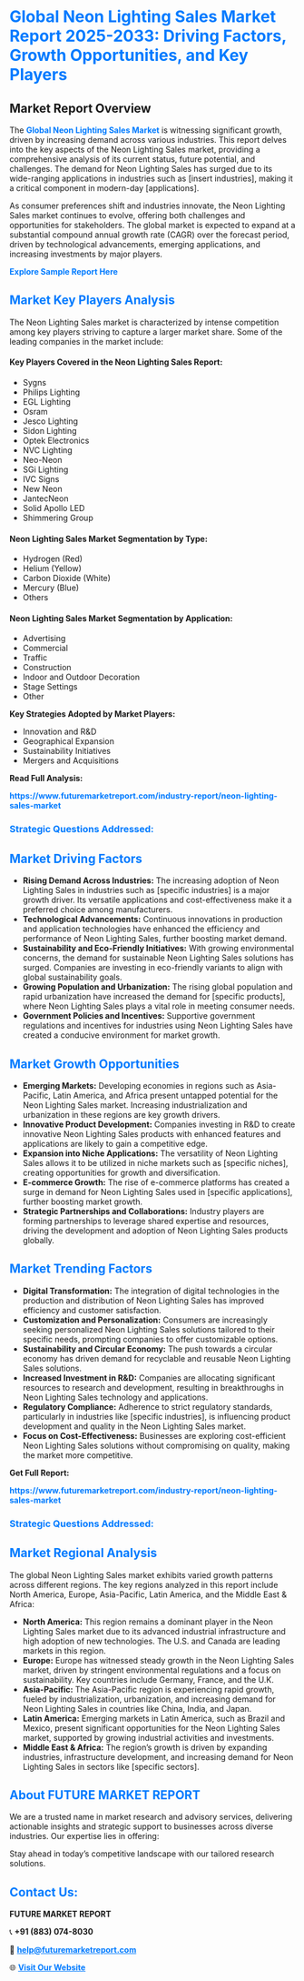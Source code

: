 <h1 style="color: #007BFF;">Global Neon Lighting Sales Market Report 2025-2033: Driving Factors, Growth Opportunities, and Key Players</h1>

<section id="overview">
<h2>Market Report Overview</h2>
<p>The <a href="https://www.futuremarketreport.com/industry-report/neon-lighting-sales-market" style="color: #007BFF; text-decoration: none;"><strong>Global Neon Lighting Sales Market</strong></a> is witnessing significant growth, driven by increasing demand across various industries. This report delves into the key aspects of the Neon Lighting Sales market, providing a comprehensive analysis of its current status, future potential, and challenges. The demand for Neon Lighting Sales has surged due to its wide-ranging applications in industries such as [insert industries], making it a critical component in modern-day [applications].</p>
<p>As consumer preferences shift and industries innovate, the Neon Lighting Sales market continues to evolve, offering both challenges and opportunities for stakeholders. The global market is expected to expand at a substantial compound annual growth rate (CAGR) over the forecast period, driven by technological advancements, emerging applications, and increasing investments by major players.</p>
</section>

<section id="overview">
<p><a href="https://www.futuremarketreport.com/request-sample/reportId=104681" style="color: #007BFF; text-decoration: none;"><strong>Explore Sample Report Here</strong></a></p>
</section>

<section id="key-players">
<h2 style="color: #007BFF;">Market Key Players Analysis</h2>
<p>The Neon Lighting Sales market is characterized by intense competition among key players striving to capture a larger market share. Some of the leading companies in the market include:</p>
<h4>Key Players Covered in the Neon Lighting Sales Report:</h4>
<ul><li>Sygns</li><li>Philips Lighting</li><li>EGL Lighting</li><li>Osram</li><li>Jesco Lighting</li><li>Sidon Lighting</li><li>Optek Electronics</li><li>NVC Lighting</li><li>Neo-Neon</li><li>SGi Lighting</li><li>IVC Signs</li><li>New Neon</li><li>JantecNeon</li><li>Solid Apollo LED</li><li>Shimmering Group</li></ul>
<h4>Neon Lighting Sales Market Segmentation by Type:</h4>
<ul><li>Hydrogen (Red)</li><li>Helium (Yellow)</li><li>Carbon Dioxide (White)</li><li>Mercury (Blue)</li><li>Others</li></ul>

<h4>Neon Lighting Sales Market Segmentation by Application:</h4>
<ul><li>Advertising</li><li>Commercial</li><li>Traffic</li><li>Construction</li><li>Indoor and Outdoor Decoration</li><li>Stage Settings</li><li>Other</li></ul>
<p><strong>Key Strategies Adopted by Market Players:</strong></p>
<ul>
<li>Innovation and R&D</li>
<li>Geographical Expansion</li>
<li>Sustainability Initiatives</li>
<li>Mergers and Acquisitions</li>
</ul>
</section>

<section>
<p><strong>Read Full Analysis: </strong></p><a href="https://www.futuremarketreport.com/industry-report/neon-lighting-sales-market" style="color: #007BFF; text-decoration: none;"><strong>https://www.futuremarketreport.com/industry-report/neon-lighting-sales-market</strong></a>
<h3 style="color: #007BFF;">Strategic Questions Addressed:</h3>
</section>

<section id="driving-factors">
<h2 style="color: #007BFF;">Market Driving Factors</h2>
<ul>
<li><strong>Rising Demand Across Industries:</strong> The increasing adoption of Neon Lighting Sales in industries such as [specific industries] is a major growth driver. Its versatile applications and cost-effectiveness make it a preferred choice among manufacturers.</li>
<li><strong>Technological Advancements:</strong> Continuous innovations in production and application technologies have enhanced the efficiency and performance of Neon Lighting Sales, further boosting market demand.</li>
<li><strong>Sustainability and Eco-Friendly Initiatives:</strong> With growing environmental concerns, the demand for sustainable Neon Lighting Sales solutions has surged. Companies are investing in eco-friendly variants to align with global sustainability goals.</li>
<li><strong>Growing Population and Urbanization:</strong> The rising global population and rapid urbanization have increased the demand for [specific products], where Neon Lighting Sales plays a vital role in meeting consumer needs.</li>
<li><strong>Government Policies and Incentives:</strong> Supportive government regulations and incentives for industries using Neon Lighting Sales have created a conducive environment for market growth.</li>
</ul>
</section>

<section id="growth-opportunities">
<h2 style="color: #007BFF;">Market Growth Opportunities</h2>
<ul>
<li><strong>Emerging Markets:</strong> Developing economies in regions such as Asia-Pacific, Latin America, and Africa present untapped potential for the Neon Lighting Sales market. Increasing industrialization and urbanization in these regions are key growth drivers.</li>
<li><strong>Innovative Product Development:</strong> Companies investing in R&D to create innovative Neon Lighting Sales products with enhanced features and applications are likely to gain a competitive edge.</li>
<li><strong>Expansion into Niche Applications:</strong> The versatility of Neon Lighting Sales allows it to be utilized in niche markets such as [specific niches], creating opportunities for growth and diversification.</li>
<li><strong>E-commerce Growth:</strong> The rise of e-commerce platforms has created a surge in demand for Neon Lighting Sales used in [specific applications], further boosting market growth.</li>
<li><strong>Strategic Partnerships and Collaborations:</strong> Industry players are forming partnerships to leverage shared expertise and resources, driving the development and adoption of Neon Lighting Sales products globally.</li>
</ul>
</section>

<section id="trending-factors">
<h2 style="color: #007BFF;">Market Trending Factors</h2>
<ul>
<li><strong>Digital Transformation:</strong> The integration of digital technologies in the production and distribution of Neon Lighting Sales has improved efficiency and customer satisfaction.</li>
<li><strong>Customization and Personalization:</strong> Consumers are increasingly seeking personalized Neon Lighting Sales solutions tailored to their specific needs, prompting companies to offer customizable options.</li>
<li><strong>Sustainability and Circular Economy:</strong> The push towards a circular economy has driven demand for recyclable and reusable Neon Lighting Sales solutions.</li>
<li><strong>Increased Investment in R&D:</strong> Companies are allocating significant resources to research and development, resulting in breakthroughs in Neon Lighting Sales technology and applications.</li>
<li><strong>Regulatory Compliance:</strong> Adherence to strict regulatory standards, particularly in industries like [specific industries], is influencing product development and quality in the Neon Lighting Sales market.</li>
<li><strong>Focus on Cost-Effectiveness:</strong> Businesses are exploring cost-efficient Neon Lighting Sales solutions without compromising on quality, making the market more competitive.</li>
</ul>
</section>

<section>
<p><strong>Get Full Report: </strong></p><a href="https://www.futuremarketreport.com/industry-report/neon-lighting-sales-market" style="color: #007BFF; text-decoration: none;"><strong>https://www.futuremarketreport.com/industry-report/neon-lighting-sales-market</strong></a>
<h3 style="color: #007BFF;">Strategic Questions Addressed:</h3>
</section>


<section id="regional-analysis">
<h2 style="color: #007BFF;">Market Regional Analysis</h2>
<p>The global Neon Lighting Sales market exhibits varied growth patterns across different regions. The key regions analyzed in this report include North America, Europe, Asia-Pacific, Latin America, and the Middle East & Africa:</p>
<ul>
<li><strong>North America:</strong> This region remains a dominant player in the Neon Lighting Sales market due to its advanced industrial infrastructure and high adoption of new technologies. The U.S. and Canada are leading markets in this region.</li>
<li><strong>Europe:</strong> Europe has witnessed steady growth in the Neon Lighting Sales market, driven by stringent environmental regulations and a focus on sustainability. Key countries include Germany, France, and the U.K.</li>
<li><strong>Asia-Pacific:</strong> The Asia-Pacific region is experiencing rapid growth, fueled by industrialization, urbanization, and increasing demand for Neon Lighting Sales in countries like China, India, and Japan.</li>
<li><strong>Latin America:</strong> Emerging markets in Latin America, such as Brazil and Mexico, present significant opportunities for the Neon Lighting Sales market, supported by growing industrial activities and investments.</li>
<li><strong>Middle East & Africa:</strong> The region’s growth is driven by expanding industries, infrastructure development, and increasing demand for Neon Lighting Sales in sectors like [specific sectors].</li>
</ul>
</section>

<footer>
<h2 style="color: #007BFF;">About FUTURE MARKET REPORT</h2>
<p>We are a trusted name in market research and advisory services, delivering actionable insights and strategic support to businesses across diverse industries. Our expertise lies in offering:</p>

<p>Stay ahead in today’s competitive landscape with our tailored research solutions.</p>

<h2 style="color: #007BFF;">Contact Us:</h2>
<p><strong>FUTURE MARKET REPORT</strong></p>
<p>📞 <strong>+91 (883) 074-8030</strong></p>
<p>📧 <strong><a href="mailto:help@futuremarketreport.com" style="color: #007BFF;">help@futuremarketreport.com</a></strong></p>
<p>🌐 <strong><a href="https://www.futuremarketreport.com/" style="color: #007BFF;">Visit Our Website</a></strong></p>
</footer>